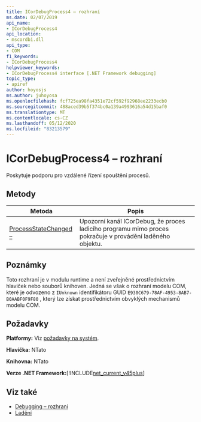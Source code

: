 ```yaml
---
title: ICorDebugProcess4 – rozhraní
ms.date: 02/07/2019
api_name:
- ICorDebugProcess4
api_location:
- mscordbi.dll
api_type:
- COM
f1_keywords:
- ICorDebugProcess4
helpviewer_keywords:
- ICorDebugProcess4 interface [.NET Framework debugging]
topic_type:
- apiref
author: hoyosjs
ms.author: juhoyosa
ms.openlocfilehash: fcf725ea98fa4351e72cf592f92968ee2233ecb0
ms.sourcegitcommit: 488aced39b5f374bc0a139a4993616a54d15baf0
ms.translationtype: MT
ms.contentlocale: cs-CZ
ms.lasthandoff: 05/12/2020
ms.locfileid: "83213579"
---
```

# <a name="icordebugprocess4-interface"></a>ICorDebugProcess4 – rozhraní

Poskytuje podporu pro vzdálené řízení spouštění procesů.

## <a name="methods"></a>Metody

| Metoda                                                                 | Popis                                                                                             |
| ---------------------------------------------------------------------- | ------------------------------------------------------------------------------------------------------- |
| [ProcessStateChanged –](icordebugprocess4-processstatechanged-method.md) | Upozorní kanál ICorDebug, že proces ladicího programu mimo proces pokračuje v provádění laděného objektu. |

## <a name="remarks"></a>Poznámky

Toto rozhraní je v modulu runtime a není zveřejněné prostřednictvím hlaviček nebo souborů knihoven. Jedná se však o rozhraní modelu COM, které je odvozeno z `IUnknown` identifikátoru GUID `E930C679-78AF-4953-8AB7-B0AABF0F9F80` , který lze získat prostřednictvím obvyklých mechanismů modelu COM.

## <a name="requirements"></a>Požadavky

**Platformy:** Viz [požadavky na systém](../../get-started/system-requirements.md).

**Hlavička:** NTato

**Knihovna:** NTato

**Verze .NET Framework:**[!INCLUDE[net_current_v45plus](../../../../includes/net-current-v20plus-md.md)]

## <a name="see-also"></a>Viz také

- [Debugging – rozhraní](debugging-interfaces.md)
- [Ladění](index.md)
